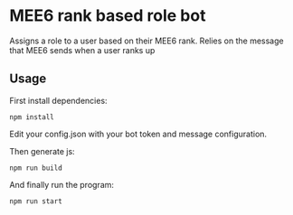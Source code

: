 # MEE6 rank based role bot
Assigns a role to a user based on their MEE6 rank. Relies on the message that MEE6 sends when a user ranks up

## Usage
First install dependencies:
```
npm install
```
Edit your config.json with your bot token and message configuration.

Then generate js:
```
npm run build
```
And finally run the program:
```
npm run start
```